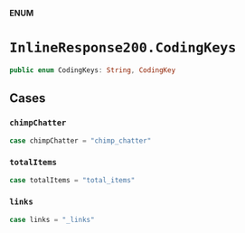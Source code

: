 **ENUM**

# `InlineResponse200.CodingKeys`

```swift
public enum CodingKeys: String, CodingKey
```

## Cases
### `chimpChatter`

```swift
case chimpChatter = "chimp_chatter"
```

### `totalItems`

```swift
case totalItems = "total_items"
```

### `links`

```swift
case links = "_links"
```
